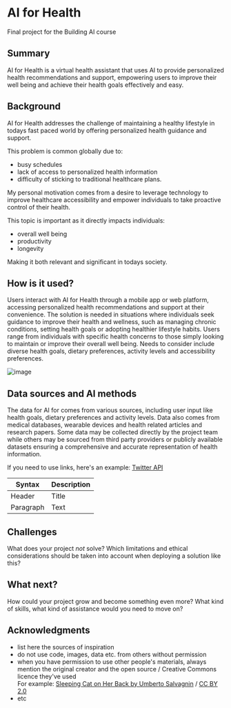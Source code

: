 <!-- This is the markdown template for the final project of the Building AI course, 
created by Reaktor Innovations and University of Helsinki. 
Copy the template, paste it to your GitHub README and edit! -->

# AI for Health

Final project for the Building AI course

## Summary

AI for Health is a virtual health assistant that uses AI to provide personalized health recommendations and support, empowering users to improve their well being and achieve their health goals effectively and easy. 


## Background

AI for Health addresses the challenge of maintaining a healthy lifestyle in todays fast paced world by offering personalized health guidance and support. 

This problem is common globally due to:
* busy schedules 
* lack of access to personalized health information 
* difficulty of sticking to traditional healthcare plans. 

My personal motivation comes from a desire to leverage technology to improve healthcare accessibility and empower individuals to take proactive control of their health. 

This topic is important as it directly impacts individuals:
* overall well being
* productivity
* longevity

Making it both relevant and significant in todays society.


## How is it used?

Users interact with AI for Health through a mobile app or web platform, accessing personalized health recommendations and support at their convenience. The solution is needed in situations where individuals seek guidance to improve their health and wellness, such as managing chronic conditions, setting health goals or adopting healthier lifestyle habits. Users range from individuals with specific health concerns to those simply looking to maintain or improve their overall well being. Needs to consider include diverse health goals, dietary preferences, activity levels and accessibility preferences.



![image](https://github.com/FirAk333/my-new-project/assets/166814179/8d6b06ec-e27e-4743-b083-ea78a289fc01)


## Data sources and AI methods

The data for AI for comes from various sources, including user input like health goals, dietary preferences and activity levels. Data also comes from medical databases, wearable devices and health related articles and research papers. Some data may be collected directly by the project team while others may be sourced from third party providers or publicly available datasets ensuring a comprehensive and accurate representation of health information.


If you need to use links, here's an example:
[Twitter API](https://developer.twitter.com/en/docs)

| Syntax      | Description |
| ----------- | ----------- |
| Header      | Title       |
| Paragraph   | Text        |

## Challenges

What does your project _not_ solve? Which limitations and ethical considerations should be taken into account when deploying a solution like this?

## What next?

How could your project grow and become something even more? What kind of skills, what kind of assistance would you  need to move on? 


## Acknowledgments

* list here the sources of inspiration 
* do not use code, images, data etc. from others without permission
* when you have permission to use other people's materials, always mention the original creator and the open source / Creative Commons licence they've used
  <br>For example: [Sleeping Cat on Her Back by Umberto Salvagnin](https://commons.wikimedia.org/wiki/File:Sleeping_cat_on_her_back.jpg#filelinks) / [CC BY 2.0](https://creativecommons.org/licenses/by/2.0)
* etc
